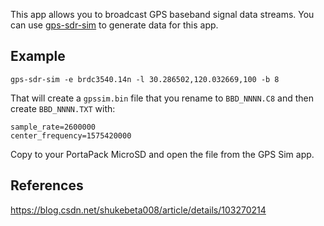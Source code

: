 This app allows you to broadcast GPS baseband signal data streams. You can use [gps-sdr-sim](https://github.com/osqzss/gps-sdr-sim) to generate data for this app.  

## Example
`gps-sdr-sim -e brdc3540.14n -l 30.286502,120.032669,100 -b 8`

That will create a `gpssim.bin` file that you rename to `BBD_NNNN.C8` and then create `BBD_NNNN.TXT` with:
```
sample_rate=2600000
center_frequency=1575420000
```

Copy to your PortaPack MicroSD and open the file from the GPS Sim app.

## References
https://blog.csdn.net/shukebeta008/article/details/103270214